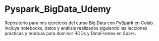 # Pyspark_BigData_Udemy
Repositorio para mis ejercicios del curso Big Data con PySpark en Colab. Incluye notebooks, datos y análisis realizados siguiendo las lecciones prácticas y teóricas para dominar RDDs y DataFrames en Spark.
